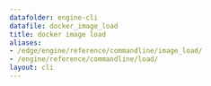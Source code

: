 ```yaml
---
datafolder: engine-cli
datafile: docker_image_load
title: docker image load
aliases:
- /edge/engine/reference/commandline/image_load/
- /engine/reference/commandline/load/
layout: cli
---
```


<!--
This page is automatically generated from Docker's source code. If you want to
suggest a change to the text that appears here, open a ticket or pull request
in the source repository on GitHub:

https://github.com/docker/cli
-->
